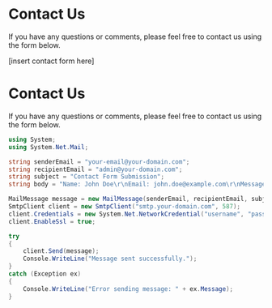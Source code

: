 # Contact Us

If you have any questions or comments, please feel free to contact us using the form below.

[insert contact form here]

# Contact Us

If you have any questions or comments, please feel free to contact us using the form below.

```csharp
using System;
using System.Net.Mail;

string senderEmail = "your-email@your-domain.com";
string recipientEmail = "admin@your-domain.com";
string subject = "Contact Form Submission";
string body = "Name: John Doe\r\nEmail: john.doe@example.com\r\nMessage: Hello!";

MailMessage message = new MailMessage(senderEmail, recipientEmail, subject, body);
SmtpClient client = new SmtpClient("smtp.your-domain.com", 587);
client.Credentials = new System.Net.NetworkCredential("username", "password");
client.EnableSsl = true;

try
{
    client.Send(message);
    Console.WriteLine("Message sent successfully.");
}
catch (Exception ex)
{
    Console.WriteLine("Error sending message: " + ex.Message);
}
